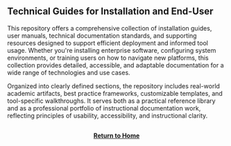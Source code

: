 ## Technical Guides for Installation and End-User

This repository offers a comprehensive collection of installation guides, user manuals, technical documentation standards, and supporting resources designed to support efficient deployment and informed tool usage. Whether you're installing enterprise software, configuring system environments, or training users on how to navigate new platforms, this collection provides detailed, accessible, and adaptable documentation for a wide range of technologies and use cases.

Organized into clearly defined sections, the repository includes real-world academic artifacts, best practice frameworks, customizable templates, and tool-specific walkthroughs. It serves both as a practical reference library and as a professional portfolio of instructional documentation work, reflecting principles of usability, accessibility, and instructional clarity.

<h2></h2>
<p align="center">
  <a href="https://github.com/rlangc"><b>Return to Home</b></a>
